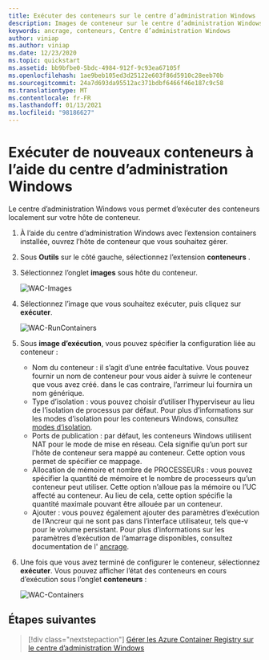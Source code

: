 ```yaml
---
title: Exécuter des conteneurs sur le centre d’administration Windows
description: Images de conteneur sur le centre d’administration Windows
keywords: ancrage, conteneurs, Centre d’administration Windows
author: viniap
ms.author: viniap
ms.date: 12/23/2020
ms.topic: quickstart
ms.assetid: bb9bfbe0-5bdc-4984-912f-9c93ea67105f
ms.openlocfilehash: 1ae9beb105ed3d25122e603f86d5910c28eeb70b
ms.sourcegitcommit: 24a7d693da95512ac371bdbf6466f46e187c9c58
ms.translationtype: MT
ms.contentlocale: fr-FR
ms.lasthandoff: 01/13/2021
ms.locfileid: "98186627"
---
```

# <a name="run-new-containers-using-windows-admin-center"></a>Exécuter de nouveaux conteneurs à l’aide du centre d’administration Windows

Le centre d’administration Windows vous permet d’exécuter des conteneurs localement sur votre hôte de conteneur. 

1. À l’aide du centre d’administration Windows avec l’extension containers installée, ouvrez l’hôte de conteneur que vous souhaitez gérer.
2. Sous **Outils** sur le côté gauche, sélectionnez l’extension **conteneurs** . 
3. Sélectionnez l’onglet **images** sous hôte du conteneur.

    ![WAC-Images](./media/WAC-Images.png)

4. Sélectionnez l’image que vous souhaitez exécuter, puis cliquez sur **exécuter**.

    ![WAC-RunContainers](./media/WAC-RunContainers.png)

5. Sous **image d’exécution**, vous pouvez spécifier la configuration liée au conteneur :

    - Nom du conteneur : il s’agit d’une entrée facultative. Vous pouvez fournir un nom de conteneur pour vous aider à suivre le conteneur que vous avez créé. dans le cas contraire, l’arrimeur lui fournira un nom générique.
    - Type d’isolation : vous pouvez choisir d’utiliser l’hyperviseur au lieu de l’isolation de processus par défaut. Pour plus d’informations sur les modes d’isolation pour les conteneurs Windows, consultez [modes d’isolation](../manage-containers/hyperv-container.md).
    - Ports de publication : par défaut, les conteneurs Windows utilisent NAT pour le mode de mise en réseau. Cela signifie qu’un port sur l’hôte de conteneur sera mappé au conteneur. Cette option vous permet de spécifier ce mappage.
    - Allocation de mémoire et nombre de PROCESSEURs : vous pouvez spécifier la quantité de mémoire et le nombre de processeurs qu’un conteneur peut utiliser. Cette option n’alloue pas la mémoire ou l’UC affecté au conteneur. Au lieu de cela, cette option spécifie la quantité maximale pouvant être allouée par un conteneur.
    - Ajouter : vous pouvez également ajouter des paramètres d’exécution de l’Ancreur qui ne sont pas dans l’interface utilisateur, tels que-v pour le volume persistant. Pour plus d’informations sur les paramètres d’exécution de l’amarrage disponibles, consultez documentation de l' [ancrage](https://docs.docker.com/engine/reference/commandline/run/).

6. Une fois que vous avez terminé de configurer le conteneur, sélectionnez **exécuter**. Vous pouvez afficher l’état des conteneurs en cours d’exécution sous l’onglet **conteneurs** :

    ![WAC-Containers](./media/WAC-Containers.png)

## <a name="next-steps"></a>Étapes suivantes

> [!div class="nextstepaction"]
> [Gérer les Azure Container Registry sur le centre d’administration Windows](./wac-acr.md)